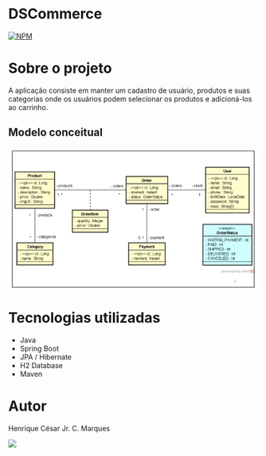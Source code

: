 # DSCommerce
[![NPM](https://img.shields.io/npm/l/react)](https://github.com/henriquecesarjr/DSCommerce/blob/main/LICENSE)

# Sobre o projeto

A aplicação consiste em manter um cadastro de usuário, produtos e suas categorias onde os usuários podem selecionar os produtos e adicioná-los ao carrinho.

## Modelo conceitual
![Modelo Conceitual](https://github.com/henriquecesarjr/ds_commerce/blob/main/assets/modelo%20conceitual.png)

# Tecnologias utilizadas
- Java
- Spring Boot
- JPA / Hibernate
- H2 Database
- Maven

# Autor

Henrique César Jr. C. Marques

<a href="https://www.linkedin.com/in/henrique-marques-376a50274/" target="_blank"><img src="https://img.shields.io/badge/-LinkedIn-%230077B5?style=for-the-badge&logo=linkedin&logoColor=white" target="_blank"></a>
